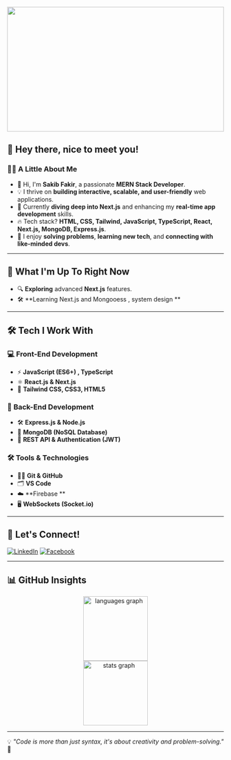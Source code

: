 <br clear="both">

<div align="center">
  <img height="290" width="100%" src="https://i.ibb.co.com/NzH5B20/Chat-GPT-Image-Apr-11-2025-08-00-34-PM.png" />
</div>



## 👋 Hey there, nice to meet you!

### 🧑‍💻 A Little About Me

- 🚀 Hi, I'm **Sakib Fakir**, a passionate **MERN Stack Developer**.
- 💡 I thrive on **building interactive, scalable, and user-friendly** web applications.
- 🌱 Currently **diving deep into Next.js** and enhancing my **real-time app development** skills.
- 🔥 Tech stack? **HTML, CSS, Tailwind, JavaScript, TypeScript, React, Next.js, MongoDB, Express.js**.
- 📌 I enjoy **solving problems**, **learning new tech**, and **connecting with like-minded devs**.

---

## 🚀 **What I'm Up To Right Now**

- 🔍 **Exploring** advanced **Next.js** features.
- 🛠 **Learning Next.js and Mongooess , system design  **

---

## 🛠 **Tech I Work With**

### 💻 **Front-End Development**
- ⚡ **JavaScript (ES6+) , TypeScript**
- ⚛ **React.js & Next.js**
- 🎨 **Tailwind CSS, CSS3, HTML5**

### 🚀 **Back-End Development**
- 🛠 **Express.js & Node.js**
- 🍃 **MongoDB (NoSQL Database)**
- 🔄 **REST API & Authentication (JWT)**

### 🛠 **Tools & Technologies**
- 🧑‍💻 **Git & GitHub**
- 🗂 **VS Code**
- ☁️ **Firebase **
- 🖥 **WebSockets (Socket.io)**

---

## 📌 **Let's Connect!**

[![LinkedIn](https://img.shields.io/badge/LinkedIn-0077B5?style=for-the-badge&logo=linkedin&logoColor=white)](https://www.linkedin.com/in/sakib-fakir-183923295/)
[![Facebook](https://img.shields.io/badge/Facebook-1877F2?style=for-the-badge&logo=facebook&logoColor=white)](https://web.facebook.com/sakib.fakir.169832)


---

## 📊 **GitHub Insights**

<div align="center">
  

  <img src="https://github-readme-stats.vercel.app/api/top-langs?username=SakibFakir69&locale=en&hide_title=false&layout=compact&card_width=320&langs_count=5&theme=dracula&hide_border=true&order=2" height="150" alt="languages graph" /> <br>
  <img src="https://github-readme-stats.vercel.app/api?username=SakibFakir69&hide_title=false&hide_rank=false&show_icons=true&include_all_commits=true&count_private=true&disable_animations=false&theme=dracula&locale=en&hide_border=false&order=1" height="150" alt="stats graph"  />



</div>

---

💡 *"Code is more than just syntax, it's about creativity and problem-solving."* 🚀

